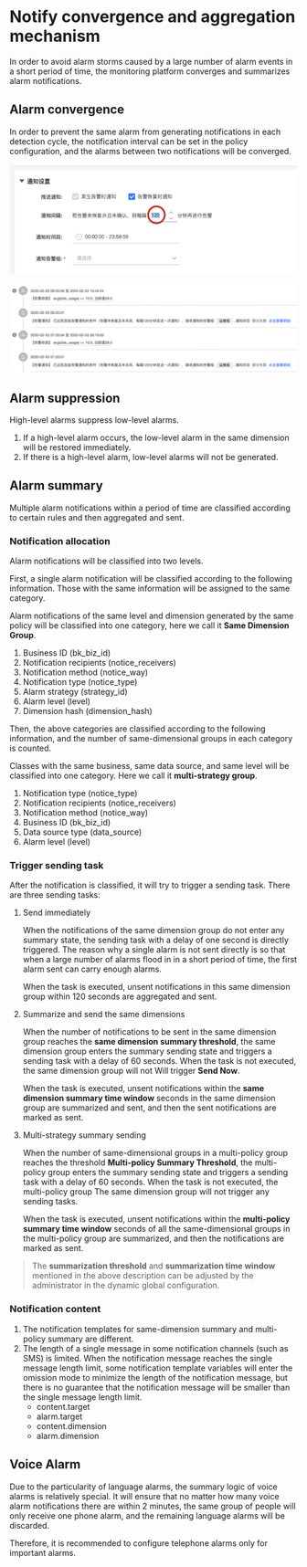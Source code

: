 # Notify convergence and aggregation mechanism

In order to avoid alarm storms caused by a large number of alarm events in a short period of time, the monitoring platform converges and summarizes alarm notifications.

## Alarm convergence

In order to prevent the same alarm from generating notifications in each detection cycle, the notification interval can be set in the policy configuration, and the alarms between two notifications will be converged.

![-w2021](media/image-20200206210333199.png)

![-w2021](media/image-20200206211833279.png)

## Alarm suppression

High-level alarms suppress low-level alarms.

1. If a high-level alarm occurs, the low-level alarm in the same dimension will be restored immediately.
2. If there is a high-level alarm, low-level alarms will not be generated.

## Alarm summary

Multiple alarm notifications within a period of time are classified according to certain rules and then aggregated and sent.

### Notification allocation

Alarm notifications will be classified into two levels.

First, a single alarm notification will be classified according to the following information. Those with the same information will be assigned to the same category.

Alarm notifications of the same level and dimension generated by the same policy will be classified into one category, here we call it **Same Dimension Group**.

1. Business ID (bk_biz_id)
2. Notification recipients (notice_receivers)
3. Notification method (notice_way)
4. Notification type (notice_type)
5. Alarm strategy (strategy_id)
6. Alarm level (level)
7. Dimension hash (dimension_hash)

Then, the above categories are classified according to the following information, and the number of same-dimensional groups in each category is counted.

Classes with the same business, same data source, and same level will be classified into one category. Here we call it **multi-strategy group**.

1. Notification type (notice_type)
2. Notification recipients (notice_receivers)
3. Notification method (notice_way)
4. Business ID (bk_biz_id)
5. Data source type (data_source)
6. Alarm level (level)

### Trigger sending task

After the notification is classified, it will try to trigger a sending task. There are three sending tasks:

1. Send immediately

    When the notifications of the same dimension group do not enter any summary state, the sending task with a delay of one second is directly triggered. The reason why a single alarm is not sent directly is so that when a large number of alarms flood in in a short period of time, the first alarm sent can carry enough alarms.

    When the task is executed, unsent notifications in this same dimension group within 120 seconds are aggregated and sent.

2. Summarize and send the same dimensions

    When the number of notifications to be sent in the same dimension group reaches the **same dimension summary threshold**, the same dimension group enters the summary sending state and triggers a sending task with a delay of 60 seconds. When the task is not executed, the same dimension group will not Will trigger **Send Now**.

    When the task is executed, unsent notifications within the **same dimension summary time window** seconds in the same dimension group are summarized and sent, and then the sent notifications are marked as sent.

3. Multi-strategy summary sending

    When the number of same-dimensional groups in a multi-policy group reaches the threshold **Multi-policy Summary Threshold**, the multi-policy group enters the summary sending state and triggers a sending task with a delay of 60 seconds. When the task is not executed, the multi-policy group The same dimension group will not trigger any sending tasks.

    When the task is executed, unsent notifications within the **multi-policy summary time window** seconds of all the same-dimensional groups in the multi-policy group are summarized, and then the notifications are marked as sent.

> The **summarization threshold** and **summarization time window** mentioned in the above description can be adjusted by the administrator in the dynamic global configuration.

### Notification content

1. The notification templates for same-dimension summary and multi-policy summary are different.
2. The length of a single message in some notification channels (such as SMS) is limited. When the notification message reaches the single message length limit, some notification template variables will enter the omission mode to minimize the length of the notification message, but there is no guarantee that the notification message will be smaller than the single message length limit.
    * content.target
    * alarm.target
    * content.dimension
    * alarm.dimension

## Voice Alarm

Due to the particularity of language alarms, the summary logic of voice alarms is relatively special. It will ensure that no matter how many voice alarm notifications there are within 2 minutes, the same group of people will only receive one phone alarm, and the remaining language alarms will be discarded.

Therefore, it is recommended to configure telephone alarms only for important alarms.